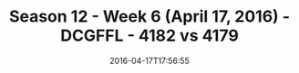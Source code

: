 ---
title: Season 12 - Week 6 (April 17, 2016) - DCGFFL - 4182 vs 4179
teams_score:
- team: 4182
  score: 42
- team: 4179
  score: 24
mvp: Nolan L. (Forest); OJ (Royal)
game-ball: Xander V. (Forest); Charlie Salem (Royal)
season: 12
week: 6
date: '2016-04-17T17:56:55'
pageid: season-12-week-6-april-17-2016-4182-vs-4179
---